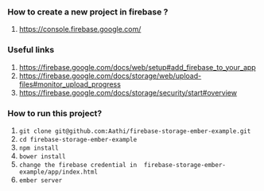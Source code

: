 ### How to create a new project in firebase ?
1. https://console.firebase.google.com/

### Useful links
1. https://firebase.google.com/docs/web/setup#add_firebase_to_your_app
2. https://firebase.google.com/docs/storage/web/upload-files#monitor_upload_progress
3. https://firebase.google.com/docs/storage/security/start#overview

### How to run this project?
1. `git clone git@github.com:Aathi/firebase-storage-ember-example.git`
2. `cd firebase-storage-ember-example`
3. `npm install`
4. `bower install`
5. `change the firebase credential in  firebase-storage-ember-example/app/index.html`
6. `ember server`

